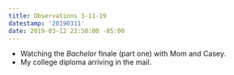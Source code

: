 ```yaml
---
title: Observations 3-11-19
datestamp: '20190311'
date: 2019-03-12 22:50:00 -05:00
---
```


- Watching the *Bachelor* finale (part one) with Mom and Casey.
- My college diploma arriving in the mail.
